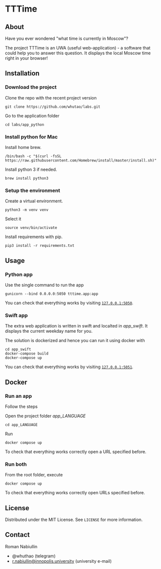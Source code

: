 # TTTime

## About

Have you ever wondered "what time is currently in Moscow"?

The project TTTime is an UWA (useful web-application) - a
software that could help you to answer this question.
It displays the local Moscow time right in your browser!

## Installation

### Download the project

Clone the repo with the recent project version

```commandline
git clone https://github.com/whutao/labs.git
```

Go to the application folder

```commandline
cd labs/app_python
```

### Install python for Mac

Install home brew.

```commandline
/bin/bash -c "$(curl -fsSL https://raw.githubusercontent.com/Homebrew/install/master/install.sh)"
```

Install python 3 if needed.

```commandline
brew install python3
```

### Setup the environment

Create a virtual environment.

```commandline
python3 -m venv venv
```

Select it

```commandline
source venv/bin/activate
```

Install requirements with pip.

```commandline
pip3 install -r requirements.txt
```

## Usage

### Python app

Use the single command to run the app

```commandline
gunicorn --bind 0.0.0.0:5050 tttime.app:app
```

You can check that everything works by visiting [`127.0.0.1:5050`](http://127.0.0.1:5050/).

### Swift app

The extra web application is written in swift and localted in *app_swift*.
It displays the current weekday name for you.

The solution is dockerized and hence you can run it using docker with

```commandline
cd app_swift
docker-compose build
docker-compose up
```

You can check that everything works by visiting [`127.0.0.1:5051`](http://127.0.0.1:5051/).

## Docker

### Run an app

Follow the steps

Open the project folder *app_LANGUAGE*

```commandline
cd app_LANGUAGE
```

Run

```commandline
docker compose up
```

To check that everything works correctly open a URL specified before.

### Run both

From the root folder, execute

```commandline
docker compose up
```

To check that everything works correctly open URLs specified before.

## License

Distributed under the MIT License. See `LICENSE` for more information.

## Contact

Roman Nabiullin

- @whuthao (telegram)
- r.nabiullin@innopolis.university (university e-mail)
